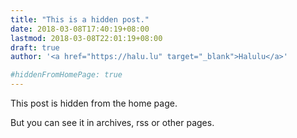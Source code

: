 ```yaml
---
title: "This is a hidden post."
date: 2018-03-08T17:40:19+08:00
lastmod: 2018-03-08T22:01:19+08:00
draft: true
author: '<a href="https://halu.lu" target="_blank">Halulu</a>'

#hiddenFromHomePage: true
---
```


This post is hidden from the home page.

<!--more-->

But you can see it in archives, rss or other pages.